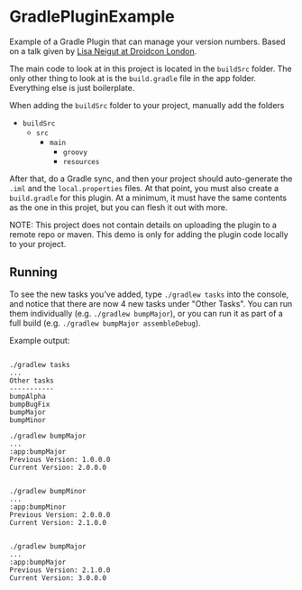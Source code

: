 # GradlePluginExample

Example of a Gradle Plugin that can manage your version numbers. Based on a talk given by [Lisa Neigut at Droidcon London](https://skillsmatter.com/skillscasts/5625-gradlin-plugging-it-in-for-build-success).

The main code to look at in this project is located in the `buildSrc` folder. The only other thing to look at is the `build.gradle` file in the app folder. Everything else is just boilerplate.

When adding the `buildSrc` folder to your project, manually add the folders 
- `buildSrc`
  - `src`
    - `main`
      - `groovy`
      - `resources`
      
After that, do a Gradle sync, and then your project should auto-generate the `.iml` and the `local.properties` files. At that point, you must also create a `build.gradle` for this plugin. At a minimum, it must have the same contents as the one in this projet, but you can flesh it out with more.

NOTE: This project does not contain details on uploading the plugin to a remote repo or maven. This demo is only for adding the plugin code locally to your project.

## Running

To see the new tasks you've added, type `./gradlew tasks` into the console, and notice that there are now 4 new tasks under "Other Tasks". You can run them individually (e.g. `./gradlew bumpMajor`), or you can run it as part of a full build (e.g. `./gradlew bumpMajor assembleDebug`).

Example output:

```

./gradlew tasks
...
Other tasks
-----------
bumpAlpha
bumpBugFix
bumpMajor
bumpMinor

./gradlew bumpMajor
...
:app:bumpMajor
Previous Version: 1.0.0.0
Current Version: 2.0.0.0


./gradlew bumpMinor
...
:app:bumpMinor
Previous Version: 2.0.0.0
Current Version: 2.1.0.0


./gradlew bumpMajor
...
:app:bumpMajor
Previous Version: 2.1.0.0
Current Version: 3.0.0.0
```

